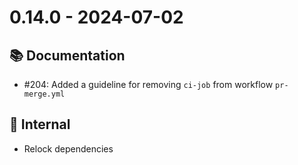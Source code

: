# 0.14.0 - 2024-07-02

## 📚 Documentation

* #204: Added a guideline for removing `ci-job` from workflow `pr-merge.yml`

## 🔩 Internal

* Relock dependencies
